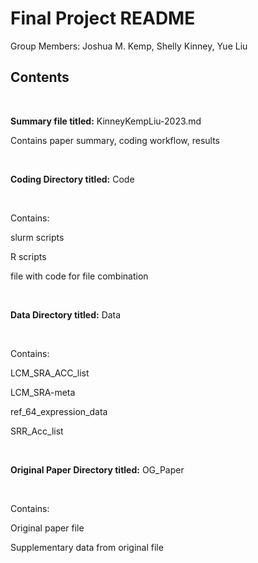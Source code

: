 # Final Project README

Group Members: Joshua M. Kemp, Shelly Kinney, Yue Liu

## Contents

&nbsp;

**Summary file titled:** KinneyKempLiu-2023.md
&nbsp;

   Contains paper summary, coding workflow, results

&nbsp;

**Coding Directory titled:** Code

&nbsp;

   Contains:
   
   
   slurm scripts
   
   R scripts
   
   file with code for file combination
      
&nbsp;

**Data Directory titled:** Data

&nbsp;

   Contains:
   
   LCM_SRA_ACC_list
      
   LCM_SRA-meta
      
   ref_64_expression_data
      
   SRR_Acc_list
      
      
&nbsp;

**Original Paper Directory titled:** OG_Paper

&nbsp;

   Contains: 

   Original paper file

   Supplementary data from original file


